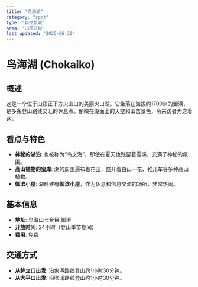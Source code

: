```yaml
---
title: "鸟海湖"
category: "spot"
type: "自然景观"
area: "山顶区域"
last_updated: "2025-06-30"
---
```


# 鸟海湖 (Chokaiko)

## 概述
这是一个位于山顶正下方火山口的美丽火口湖。它坐落在海拔约1700米的御浜，是多条登山路线交汇的休息点。倒映在湖面上的天空和山峦景色，令来访者为之着迷。

## 看点与特色
- **神秘的湖泊**: 也被称为“鸟之海”，即使在夏天也残留着雪溪，充满了神秘的氛围。
- **高山植物的宝库**: 湖的周围遍布着花田，盛开着白山一花、稚儿车等多种高山植物。
- **御滨小屋**: 湖畔建有**御滨小屋**，作为休息和信息交流的场所，非常热闹。

## 基本信息
- **地址**: 鸟海山七合目 御浜
- **开放时间**: 24小时（登山季节期间）
- **费用**: 免费

## 交通方式
- **从鉾立口出发**: 沿象泻路线登山约1小时30分钟。
- **从大平口出发**: 沿吹浦路线登山约1小时30分钟。